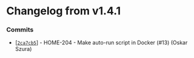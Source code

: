 # Changelog from v1.4.1
### Commits
* [[`2ca7cb5`](http://github.com/smart-evolution/smarthome-server/commit/2ca7cb57fb1f9965938ae459247f4f72e2ae14be)] - HOME-204 - Make auto-run script in Docker (#13) (Oskar Szura)